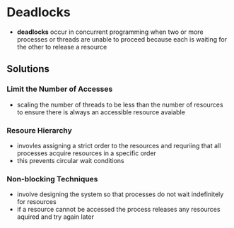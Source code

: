 # Deadlocks
- **deadlocks** occur in concurrent programming when two or more processes or threads are unable to proceed because each is waiting for the other to release a resource

## Solutions
### Limit the Number of Accesses
- scaling the number of threads to be less than the number of resources to ensure there is always an accessible resource avaiable

### Resoure Hierarchy
- invovles assigning a strict order to the resources and requriing that all processes acquire resources in a specific order
- this prevents circular wait conditions

### Non-blocking Techniques
- involve designing the system so that processes do not wait indefinitely for resources
- if a resource cannot be accessed the process releases any resources aquired and try again later
